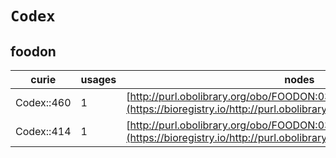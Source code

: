 # `Codex`

## foodon

| curie      |   usages | nodes                                                                                                                   |
|------------|----------|-------------------------------------------------------------------------------------------------------------------------|
| Codex::460 |        1 | [http://purl.obolibrary.org/obo/FOODON:03301343](https://bioregistry.io/http://purl.obolibrary.org/obo/FOODON:03301343) |
| Codex::414 |        1 | [http://purl.obolibrary.org/obo/FOODON:03412975](https://bioregistry.io/http://purl.obolibrary.org/obo/FOODON:03412975) |
